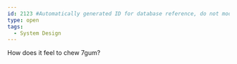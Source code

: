 ```yaml
---
id: 2123 #Automatically generated ID for database reference, do not modify!
type: open
tags: 
  - System Design
---
```

How does it feel to chew 7gum? 